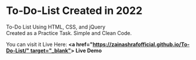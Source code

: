 # To-Do-List Created in 2022
To-Do List Using HTML, CSS, and jQuery
<br>Created as a Practice Task. Simple and Clean Code.

You can visit it Live Here: <b> <a href="[https://zainashrafofficial.github.io/To-Do-List/" target="_blank"](https://zainashrafofficial.github.io/To-Do-List-2022/)> Live Demo </a> </b>

